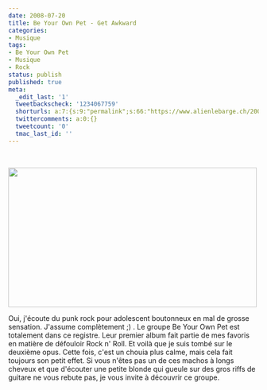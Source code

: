 ```yaml
---
date: 2008-07-20
title: Be Your Own Pet - Get Awkward
categories:
- Musique
tags:
- Be Your Own Pet
- Musique
- Rock
status: publish
published: true
meta:
  _edit_last: '1'
  tweetbackscheck: '1234067759'
  shorturls: a:7:{s:9:"permalink";s:66:"https://www.alienlebarge.ch/2008/07/20/be-your-own-pet-get-awkward/";s:7:"tinyurl";s:25:"https://tinyurl.com/alfy4h";s:4:"isgd";s:17:"https://is.gd/ikea";s:5:"bitly";s:18:"https://bit.ly/tj70";s:5:"snipr";s:22:"https://snipr.com/b9xay";s:5:"snurl";s:22:"https://snurl.com/b9xay";s:7:"snipurl";s:24:"https://snipurl.com/b9xay";}
  twittercomments: a:0:{}
  tweetcount: '0'
  tmac_last_id: ''
---
```

 

<img class="alignnone size-medium wp-image-556" title="Be Your Own Pet" src="https://dlgjp9x71cipk.cloudfront.net/2008/07/beyourownpet.png" alt="" width="500" height="281" />

Oui, j'écoute du punk rock pour adolescent boutonneux en mal de grosse sensation. J'assume complètement ;) . Le groupe Be Your Own Pet est totalement dans ce registre. Leur premier album fait partie de mes favoris en matière de défouloir Rock n' Roll. Et voilà que je suis tombé sur le deuxième opus. Cette fois, c'est un chouia plus calme, mais cela fait toujours son petit effet. Si vous n'êtes pas un de ces machos à longs cheveux et que d'écouter une petite blonde qui gueule sur des gros riffs de guitare ne vous rebute pas, je vous invite à découvrir ce groupe.

<!--more-->

<object width="425" height="344"><param name="movie" value="https://www.youtube.com/v/49MMy0vu3yo&hl=en&fs=1"></param><param name="allowFullScreen" value="true"></param><embed src="https://www.youtube.com/v/49MMy0vu3yo&hl=en&fs=1" type="application/x-shockwave-flash" allowfullscreen="true" width="425" height="344"></embed></object>

<object width="425" height="344"><param name="movie" value="https://www.youtube.com/v/p1Vr7Zgx6cc&hl=en&fs=1"></param><param name="allowFullScreen" value="true"></param><embed src="https://www.youtube.com/v/p1Vr7Zgx6cc&hl=en&fs=1" type="application/x-shockwave-flash" allowfullscreen="true" width="425" height="344"></embed></object>

<object width="425" height="344"><param name="movie" value="https://www.youtube.com/v/-OHb4b8Gvlw&hl=en&fs=1"></param><param name="allowFullScreen" value="true"></param><embed src="https://www.youtube.com/v/-OHb4b8Gvlw&hl=en&fs=1" type="application/x-shockwave-flash" allowfullscreen="true" width="425" height="344"></embed></object>
